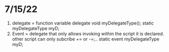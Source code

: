 # 7/15/22
1. delegate = function variable
  delegate void myDelegateType();
  static myDelegateType myD;
2. Event = delegate that only allows invoking within the script it is declared. other script can only subcribe += or -=;..
  static event myDelegateType myD;
